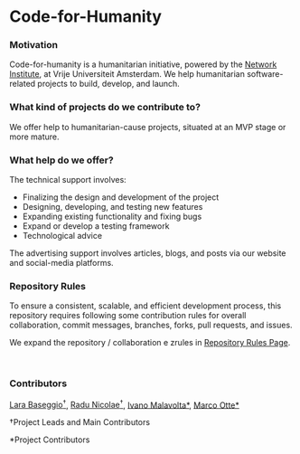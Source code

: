 # Code-for-Humanity

### Motivation
Code-for-humanity is a humanitarian initiative, powered by the [Network Institute](https://networkinstitute.org/), at Vrije Universiteit Amsterdam. 
We help humanitarian software-related projects to build, develop, and launch.

### What kind of projects do we contribute to?
We offer help to humanitarian-cause projects, situated at an MVP stage or more mature.  

### What help do we offer?
The technical support involves: 
- Finalizing the design and development of the project
- Designing, developing, and testing new features
- Expanding existing functionality and fixing bugs
- Expand or develop a testing framework
- Technological advice

The advertising support involves articles, blogs, and posts via our website and social-media platforms.  


### Repository Rules
To ensure a consistent, scalable, and efficient development process, this repository requires following some 
contribution rules for overall collaboration, commit messages, branches, forks, pull requests, and issues.

We expand the repository / collaboration e zrules in [Repository Rules Page](repository-rules.md).

<br>

### Contributors
[Lara Baseggio<sup>†<sup>](https://www.linkedin.com/in/lara-baseggio), [Radu Nicolae<sup>†<sup>](https://www.linkedin.com/in/rnicolae/),
[Ivano Malavolta*](https://github.com/iivanoo), [Marco Otte*](https://www.linkedin.com/in/marco-otte-58148b5/)

†Project Leads and Main Contributors

*Project Contributors